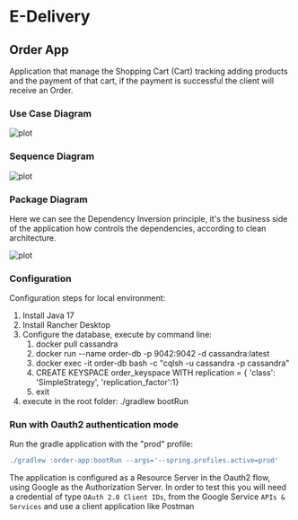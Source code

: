 # E-Delivery

## Order App

Application that manage the Shopping Cart (Cart) tracking adding products and the payment of that cart, if the payment
is successful the client will receive an Order.

### Use Case Diagram

![plot](./img/grpc-order-UseCases.png)

### Sequence Diagram

![plot](./img/grpc-order-Sequence.png)

### Package Diagram

Here we can see the Dependency Inversion principle, it's the business side of the application how controls the
dependencies, according to clean architecture.

![plot](./img/grpc-order-Package.png)

### Configuration

Configuration steps for local environment:

1) Install Java 17
2) Install Rancher Desktop
3) Configure the database, execute by command line:
    1) docker pull cassandra
    2) docker run --name order-db -p 9042:9042 -d cassandra:latest
    3) docker exec -it order-db bash -c "cqlsh -u cassandra -p cassandra"
    4) CREATE KEYSPACE order_keyspace WITH replication = { 'class': 'SimpleStrategy', 'replication_factor':1}
    5) exit
4) execute in the root folder: ./gradlew bootRun

### Run with Oauth2 authentication mode

Run the gradle application with the "prod" profile:

```gradle
./gradlew :order-app:bootRun --args='--spring.profiles.active=prod'
```

The application is configured as a Resource Server in the Oauth2 flow, using Google 
as the Authorization Server. In order to test this you will need a credential of 
type `OAuth 2.0 Client IDs`, from the Google Service `APIs & Services` and use a
client application like Postman